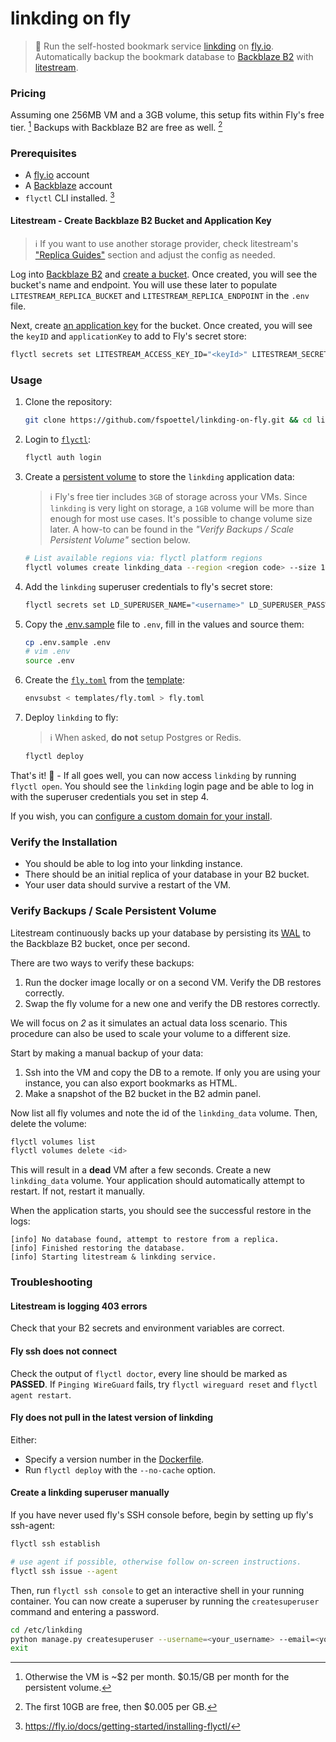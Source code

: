 # linkding on fly

> 🔖 Run the self-hosted bookmark service [linkding](https://github.com/sissbruecker/linkding) on [fly.io](https://fly.io/). Automatically backup the bookmark database to [Backblaze B2](https://www.backblaze.com/b2/cloud-storage.html) with [litestream](https://litestream.io/).

### Pricing

Assuming one 256MB VM and a 3GB volume, this setup fits within Fly's free tier. [^0] Backups with Backblaze B2 are free as well. [^1]

[^0]: Otherwise the VM is ~$2 per month. $0.15/GB per month for the persistent volume.
[^1]: The first 10GB are free, then $0.005 per GB.

### Prerequisites

- A [fly.io](https://fly.io/) account
- A [Backblaze](https://www.backblaze.com/) account
- `flyctl` CLI installed. [^2]

[^2]: https://fly.io/docs/getting-started/installing-flyctl/

#### Litestream - Create Backblaze B2 Bucket and Application Key

> ℹ️ If you want to use another storage provider, check litestream's ["Replica Guides"](https://litestream.io/guides/#replica-guides) section and adjust the config as needed.

Log into [Backblaze B2](https://secure.backblaze.com/user_signin.htm) and [create a bucket](https://litestream.io/guides/backblaze/#create-a-bucket). Once created, you will see the bucket's name and endpoint. You will use these later to populate `LITESTREAM_REPLICA_BUCKET` and `LITESTREAM_REPLICA_ENDPOINT` in the `.env` file.

Next, create [an application key](https://litestream.io/guides/backblaze/#create-a-user) for the bucket. Once created, you will see the `keyID` and `applicationKey` to add to Fly's secret store:

```sh
flyctl secrets set LITESTREAM_ACCESS_KEY_ID="<keyId>" LITESTREAM_SECRET_ACCESS_KEY="<applicationKey>"
```

### Usage

1. Clone the repository:

    ```sh
    git clone https://github.com/fspoettel/linkding-on-fly.git && cd linkding-on-fly
    ```

2. Login to [`flyctl`](https://fly.io/docs/getting-started/log-in-to-fly/):

    ```sh
    flyctl auth login
    ```

3. Create a [persistent volume](https://fly.io/docs/reference/volumes/) to store the `linkding` application data:

    > ℹ️ Fly's free tier includes `3GB` of storage across your VMs. Since `linkding` is very light on storage, a `1GB` volume will be more than enough for most use cases. It's possible to change volume size later. A how-to can be found in the _"Verify Backups / Scale Persistent Volume"_ section below.

    ```sh
    # List available regions via: flyctl platform regions
    flyctl volumes create linkding_data --region <region code> --size 1
    ```

4. Add the `linkding` superuser credentials to fly's secret store:

    ```sh
    flyctl secrets set LD_SUPERUSER_NAME="<username>" LD_SUPERUSER_PASSWORD="<password>"
    ```

5. Copy the [.env.sample](.env.sample) file to `.env`, fill in the values and source them:

    ```sh
    cp .env.sample .env
    # vim .env
    source .env
    ```

6. Create the [`fly.toml`](https://fly.io/docs/reference/configuration/) from the [template](templates/fly.toml):

    ```sh
    envsubst < templates/fly.toml > fly.toml
    ```

7. Deploy `linkding` to fly:

    > ℹ️ When asked, **do not** setup Postgres or Redis.

    ```sh
    flyctl deploy
    ```

That's it! 🚀 - If all goes well, you can now access `linkding` by running `flyctl open`. You should see the `linkding` login page and be able to log in with the superuser credentials you set in step 4.

If you wish, you can [configure a custom domain for your install](https://fly.io/docs/app-guides/custom-domains-with-fly/).

### Verify the Installation

- You should be able to log into your linkding instance.
- There should be an initial replica of your database in your B2 bucket.
- Your user data should survive a restart of the VM.

### Verify Backups / Scale Persistent Volume

Litestream continuously backs up your database by persisting its [WAL](https://en.wikipedia.org/wiki/Write-ahead_logging) to the Backblaze B2 bucket, once per second.

There are two ways to verify these backups:

1. Run the docker image locally or on a second VM. Verify the DB restores correctly.
2. Swap the fly volume for a new one and verify the DB restores correctly.

We will focus on _2_ as it simulates an actual data loss scenario. This procedure can also be used to scale your volume to a different size.

Start by making a manual backup of your data:

1. Ssh into the VM and copy the DB to a remote. If only you are using your instance, you can also export bookmarks as HTML.
2. Make a snapshot of the B2 bucket in the B2 admin panel.

Now list all fly volumes and note the id of the `linkding_data` volume. Then, delete the volume:

```sh
flyctl volumes list
flyctl volumes delete <id>
```

This will result in a **dead** VM after a few seconds. Create a new `linkding_data` volume. Your application should automatically attempt to restart. If not, restart it manually.

When the application starts, you should see the successful restore in the logs:

```
[info] No database found, attempt to restore from a replica.
[info] Finished restoring the database.
[info] Starting litestream & linkding service.
```

### Troubleshooting

#### Litestream is logging 403 errors

Check that your B2 secrets and environment variables are correct.

#### Fly ssh does not connect

Check the output of `flyctl doctor`, every line should be marked as **PASSED**. If `Pinging WireGuard` fails, try `flyctl wireguard reset` and `flyctl agent restart`.

#### Fly does not pull in the latest version of linkding

Either:

- Specify a version number in the [Dockerfile](https://github.com/fspoettel/linkding-on-fly/blob/master/Dockerfile#L9).
- Run `flyctl deploy` with the `--no-cache` option.

#### Create a linkding superuser manually

If you have never used fly's SSH console before, begin by setting up fly's ssh-agent:

```sh
flyctl ssh establish

# use agent if possible, otherwise follow on-screen instructions.
flyctl ssh issue --agent
```

Then, run `flyctl ssh console` to get an interactive shell in your running container. You can now create a superuser by running the `createsuperuser` command and entering a password.

```sh
cd /etc/linkding
python manage.py createsuperuser --username=<your_username> --email=<your_email>
exit
```
